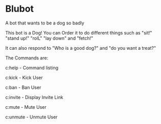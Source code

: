 # Blubot
A bot that wants to be a dog so badly

This bot is a Dog! You can Order it to do different things such as "sit!" "stand up!" "rolL" "lay down" and "fetch!"

It can also respond to "Who is a good dog?" and "do you want a treat?"

The Commands are:

c:help - Command listing

c:kick - Kick User

c:ban - Ban User

c:invite - Display Invite Link

c:mute - Mute User

c:unmute - Unmute User
